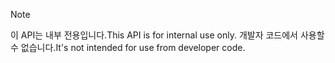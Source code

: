 
> [!NOTE] 
> <span data-ttu-id="15784-101">이 API는 내부 전용입니다.</span><span class="sxs-lookup"><span data-stu-id="15784-101">This API is for internal use only.</span></span> <span data-ttu-id="15784-102">개발자 코드에서 사용할 수 없습니다.</span><span class="sxs-lookup"><span data-stu-id="15784-102">It's not intended for use from developer code.</span></span>
